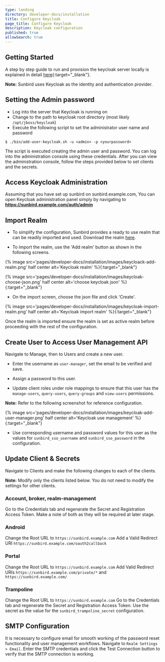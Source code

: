 ```yaml
---
type: landing
directory: developer-docs/installation
title: Configure Keycloak 
page_title: Configure Keycloak
description: Keycloak configuration
published: true
allowSearch: true
---
```

## Getting Started

A step by step guide to run and provision the keycloak server locally is explained in detail [here](http://www.keycloak.org/docs/latest/getting_started/index.html){:target="_blank"}.

**Note:** Sunbird uses Keycloak as the identity and authentication provider. 

## Setting the Admin password

- Log into the server that Keycloak is running on
- Change to the path to keycloak root directory (most likely `/opt/jboss/keycloak`)
- Execute the following script to set the administrator user name and password

```
$ ./bin/add-user-keycloak.sh -u <admin> -p <yourpassword>
```

The script is executed creating the admin user and password. You can log into the administration console using these credentials. After you can view the administration console, follow the steps provided below to set clients and the secrets.

## Access Keycloak Administration
Assuming that you have set up sunbird on sunbird.example.com, You can open Keycloak administration panel simply by navigating to **https://sunbird.example.com/auth/admin**

## Import Realm

- To simplify the configuration, Sunbird provides a ready to use realm that can be readily imported and used. Download the realm <a  href="https://raw.githubusercontent.com/project-sunbird/project-sunbird.github.io/dev/pages/developer-docs/installation/other_files/keycloak-realm.json"  download>here</a>.

- To import the realm, use the 'Add realm' button as shown in the following screens. 

{% image src='pages/developer-docs/installation/images/keycloack-add-realm.png' half center alt='Keycloak realm' %}{:target="_blank"}

{% image src='pages/developer-docs/installation/images/keycloak-choose-json.png' half center alt='choose keycloak json' %}{:target="_blank"}

- On the import screen, choose the json file and click 'Create'.

{% image src='pages/developer-docs/installation/images/keycloak-import-realm.png' half center alt='Keycloak import realm' %}{:target="_blank"}

Once the realm is imported ensure the realm is set as active realm before proceeding with the rest of the configuration.

## Create User to Access User Management API

Navigate to Manage, then to Users and create a new user.

- Enter the username as `user-manager`, set the email to be verified and save. 

- Assign a password to this user.

- Update client roles under role mappings to ensure that this user has the `manage-users`, `query-users`, `query-groups` and `view-users` permissions.

**Note:** Refer to the following screenshot for reference configuration.

{% image src='pages/developer-docs/installation/images/keycloak-add-user-manager.png' half center alt='Keycloak use management' %}{:target="_blank"}

- Use corresponding username and password values for this user as the values for `sunbird_sso_username` and `sunbird_sso_password` in the configuration.

## Update Client & Secrets

Navigate to Clients and make the following changes to each of the clients. 

**Note:** Modify only the clients listed below. You do not need to modify the settings for other clients.

### Account, broker, realm-management

Go to the Credentials tab and regenerate the Secret and Registration Access Token. Make a note of both as they will be required at later stage.

### Android

Change the Root URL to `https://sunbird.example.com`
Add a Valid Redirect URI `https://sunbird.example.com/oauth2callback`

### Portal

Change the Root URL to `https://sunbird.example.com`
Add Valid Redirect URIs `https://sunbird.example.com/private/*` and `https://sunbird.example.com/`

### Trampoline

Change the Root URL to `https://sunbird.example.com`
Go to the Credentials tab and regenerate the Secret and Registration Access Token. Use the secret as the value for the `sunbird_trampoline_secret` configuration.

##  SMTP Configuration

It is necessary to configure email for smooth working of the password reset functionality and user management workflows. 
Navigate to `Realm Settings > Email`. Enter the SMTP credentials and click the Test Connection button to verify that the SMTP connection is working.
